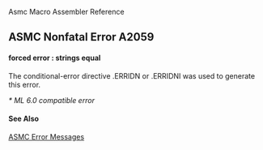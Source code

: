 Asmc Macro Assembler Reference

## ASMC Nonfatal Error A2059

#### forced error : strings equal

The conditional-error directive .ERRIDN or .ERRIDNI was used to generate this error.

_* ML 6.0 compatible error_

#### See Also

[ASMC Error Messages](readme.md)